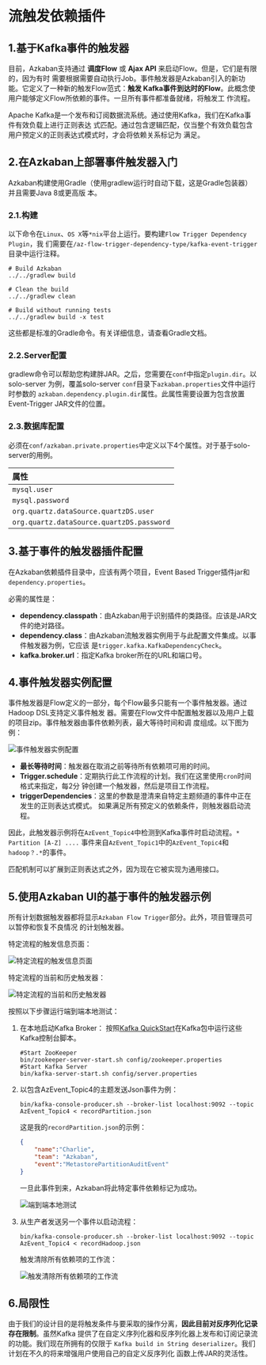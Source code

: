流触发依赖插件
================================================================================
## 1.基于Kafka事件的触发器
目前，Azkaban支持通过 **调度Flow** 或 **Ajax API** 来启动Flow。但是，它们是有限的，因为有时
需要根据需要自动执行Job。事件触发器是Azkaban引入的新功能。它定义了一种新的触发Flow范式：**触发
Kafka事件到达时的Flow**。此概念使用户能够定义Flow所依赖的事件。一旦所有事件都准备就绪，将触发工
作流程。

Apache Kafka是一个发布和订阅数据流系统。通过使用Kafka，我们在Kafka事件有效负载上进行正则表达
式匹配。通过包含逻辑匹配，仅当整个有效负载包含用户预定义的正则表达式模式时，才会将依赖关系标记为
满足。

## 2.在Azkaban上部署事件触发器入门
Azkaban构建使用Gradle（使用gradlew运行时自动下载，这是Gradle包装器）并且需要Java 8或更高版
本。

### 2.1.构建
以下命令在`Linux`、`OS X`等`*nix`平台上运行。要构建`Flow Trigger Dependency Plugin`，我
们需要在`/az-flow-trigger-dependency-type/kafka-event-trigger`目录中运行注释。
```shell
# Build Azkaban
../../gradlew build

# Clean the build
../../gradlew clean

# Build without running tests
../../gradlew build -x test
```
这些都是标准的Gradle命令。有关详细信息，请查看Gradle文档。

### 2.2.Server配置
gradlew命令可以帮助您构建胖JAR。之后，您需要在`conf`中指定`plugin.dir`。以solo-server
为例，覆盖solo-server `conf`目录下`azkaban.properties`文件中运行时参数的
`azkaban.dependency.plugin.dir`属性。此属性需要设置为包含放置Event-Trigger JAR文件的位置。

### 2.3.数据库配置
必须在`conf/azkaban.private.properties`中定义以下4个属性。对于基于solo-server的用例。

| 属性 |
|:----- |
| `mysql.user` |
| `mysql.password` |
| `org.quartz.dataSource.quartzDS.user` |
| `org.quartz.dataSource.quartzDS.password` |

## 3.基于事件的触发器插件配置
在Azkaban依赖插件目录中，应该有两个项目，Event Based Trigger插件jar和
`dependency.properties`。

必需的属性是：
+ **dependency.classpath**：由Azkaban用于识别插件的类路径。应该是JAR文件的绝对路径。
+ **dependency.class**：由Azkaban流触发器实例用于与此配置文件集成。以事件触发器为例，它应该
是`trigger.kafka.KafkaDependencyCheck`。
+ **kafka.broker.url**：指定Kafka broker所在的URL和端口号。

## 4.事件触发器实例配置
事件触发器是Flow定义的一部分，每个Flow最多只能有一个事件触发器。通过Hadoop DSL支持定义事件触发
器。需要在Flow文件中配置触发器以及用户上载的项目zip。事件触发器由事件依赖列表，最大等待时间和调
度组成。以下图为例：

![事件触发器实例配置](img/29.png)

+ **最长等待时间**：触发器在取消之前等待所有依赖项可用的时间。
+ **Trigger.schedule**：定期执行此工作流程的计划。我们在这里使用`cron`时间格式来指定，每2分
钟创建一个触发器，然后是项目工作流程。
+ **triggerDependencies**：这里的参数是澄清来自特定主题频道的事件中正在发生的正则表达式模式。
如果满足所有预定义的依赖条件，则触发器启动流程。

因此，此触发器示例将在`AzEvent_Topic4`中检测到Kafka事件时启动流程。`* Partition [A-Z] ....`
事件来自`AzEvent_Topic1`中的`AzEvent_Topic4`和`hadoop？.*`的事件。

匹配机制可以扩展到正则表达式之外，因为现在它被实现为通用接口。

## 5.使用Azkaban UI的基于事件的触发器示例
所有计划数据触发器都将显示`Azkaban Flow Trigger`部分。此外，项目管理员可以暂停和恢复不良情况
的计划触发器。

特定流程的触发信息页面：

![特定流程的触发信息页面](img/30.png)

特定流程的当前和历史触发器：

![特定流程的当前和历史触发器](img/31.png)

按照以下步骤运行端到端本地测试：
1. 在本地启动Kafka Broker：
    按照[Kafka QuickStart](https://kafka.apache.org/quickstart/)在Kafka包中运行这些
    Kafka控制台脚本。
    ```shell
    #Start ZooKeeper
    bin/zookeeper-server-start.sh config/zookeeper.properties
    #Start Kafka Server
    bin/kafka-server-start.sh config/server.properties
    ```
2. 以包含AzEvent_Topic4的主题发送Json事件为例：
    ```shell
    bin/kafka-console-producer.sh --broker-list localhost:9092 --topic AzEvent_Topic4 < recordPartition.json
    ```
    这是我的`recordPartition.json`的示例：
    ```json
    {
        "name":"Charlie",
        "team": "Azkaban",
        "event":"MetastorePartitionAuditEvent"
    }
    ```
    一旦此事件到来，Azkaban将此特定事件依赖标记为成功。

    ![端到端本地测试](img/32.png)

3. 从生产者发送另一个事件以启动流程：
    ```shell
    bin/kafka-console-producer.sh --broker-list localhost:9092 --topic AzEvent_Topic4 < recordHadoop.json
    ```
    触发清除所有依赖项的工作流：
    
    ![触发清除所有依赖项的工作流](img/33.png)

## 6.局限性
由于我们的设计目的是将触发条件与要采取的操作分离，**因此目前对反序列化记录存在限制**。虽然Kafka
提供了在自定义序列化器和反序列化器上发布和订阅记录流的功能。我们现在所拥有的仅限于
`Kafka build in String deserializer`。我们计划在不久的将来增强用户使用自己的自定义反序列化
函数上传JAR的灵活性。

